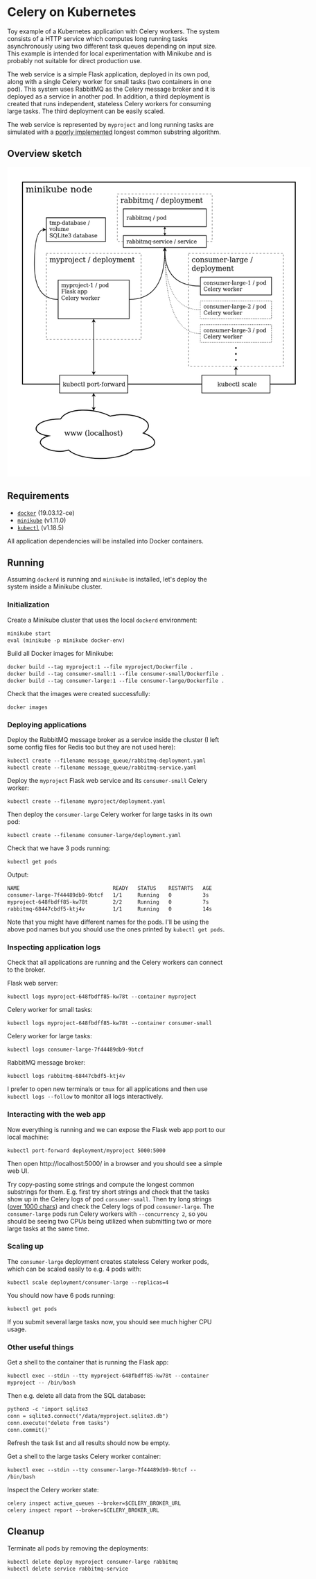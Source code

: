# Celery on Kubernetes

Toy example of a Kubernetes application with Celery workers.
The system consists of a HTTP service which computes long running tasks asynchronously using two different task queues depending on input size.
This example is intended for local experimentation with Minikube and is probably not suitable for direct production use.

The web service is a simple Flask application, deployed in its own pod, along with a single Celery worker for small tasks (two containers in one pod).
This system uses RabbitMQ as the Celery message broker and it is deployed as a service in another pod.
In addition, a third deployment is created that runs independent, stateless Celery workers for consuming large tasks.
The third deployment can be easily scaled.

The web service is represented by ``myproject`` and long running tasks are simulated with a [poorly implemented](./lcs/lcs/__init__.py) longest common substring algorithm.

## Overview sketch

<img
  alt="architecture sketch, which shows how the components of this application relate to and interact with each other"
  src="./celerykube.png"
  style="max-width: 700px">

## Requirements

* [`docker`](https://www.docker.com/get-started) (19.03.12-ce)
* [`minikube`](https://github.com/kubernetes/minikube) (v1.11.0)
* [`kubectl`](https://kubernetes.io/docs/tasks/tools/install-kubectl) (v1.18.5)

All application dependencies will be installed into Docker containers.

## Running

Assuming `dockerd` is running and `minikube` is installed, let's deploy the system inside a Minikube cluster.

### Initialization

Create a Minikube cluster that uses the local `dockerd` environment:
```
minikube start
eval (minikube -p minikube docker-env)
```
Build all Docker images for Minikube:
```
docker build --tag myproject:1 --file myproject/Dockerfile .
docker build --tag consumer-small:1 --file consumer-small/Dockerfile .
docker build --tag consumer-large:1 --file consumer-large/Dockerfile .
```
Check that the images were created successfully:
```
docker images
```

### Deploying applications

Deploy the RabbitMQ message broker as a service inside the cluster (I left some config files for Redis too but they are not used here):
```
kubectl create --filename message_queue/rabbitmq-deployment.yaml
kubectl create --filename message_queue/rabbitmq-service.yaml
```
Deploy the `myproject` Flask web service and its `consumer-small` Celery worker:
```
kubectl create --filename myproject/deployment.yaml
```
Then deploy the `consumer-large` Celery worker for large tasks in its own pod:
```
kubectl create --filename consumer-large/deployment.yaml
```
Check that we have 3 pods running:
```
kubectl get pods
```
Output:
```
NAME                              READY   STATUS    RESTARTS   AGE
consumer-large-7f44489db9-9btcf   1/1     Running   0          3s
myproject-648fbdff85-kw78t        2/2     Running   0          7s
rabbitmq-68447cbdf5-ktj4v         1/1     Running   0          14s
```
Note that you might have different names for the pods.
I'll be using the above pod names but you should use the ones printed by `kubectl get pods`.

### Inspecting application logs

Check that all applications are running and the Celery workers can connect to the broker.

Flask web server:
```
kubectl logs myproject-648fbdff85-kw78t --container myproject
```
Celery worker for small tasks:
```
kubectl logs myproject-648fbdff85-kw78t --container consumer-small
```
Celery worker for large tasks:
```
kubectl logs consumer-large-7f44489db9-9btcf
```
RabbitMQ message broker:
```
kubectl logs rabbitmq-68447cbdf5-ktj4v
```

I prefer to open new terminals or `tmux` for all applications and then use `kubectl logs --follow` to monitor all logs interactively.

### Interacting with the web app

Now everything is running and we can expose the Flask web app port to our local machine:
```
kubectl port-forward deployment/myproject 5000:5000
```
Then open http://localhost:5000/ in a browser and you should see a simple web UI.

Try copy-pasting some strings and compute the longest common substrings for them.
E.g. first try short strings and check that the tasks show up in the Celery logs of pod `consumer-small`.
Then try long strings ([over 1000 chars](./myproject/settings.py)) and check the Celery logs of pod `consumer-large`.
The `consumer-large` pods run Celery workers with `--concurrency 2`, so you should be seeing two CPUs being utilized when submitting two or more large tasks at the same time.

### Scaling up

The `consumer-large` deployment creates stateless Celery worker pods, which can be scaled easily to e.g. 4 pods with:
```
kubectl scale deployment/consumer-large --replicas=4
```
You should now have 6 pods running:
```
kubectl get pods
```
If you submit several large tasks now, you should see much higher CPU usage.

### Other useful things

Get a shell to the container that is running the Flask app:
```
kubectl exec --stdin --tty myproject-648fbdff85-kw78t --container myproject -- /bin/bash
```
Then e.g. delete all data from the SQL database:
```
python3 -c 'import sqlite3
conn = sqlite3.connect("/data/myproject.sqlite3.db")
conn.execute("delete from tasks")
conn.commit()'
```
Refresh the task list and all results should now be empty.

Get a shell to the large tasks Celery worker container:
```
kubectl exec --stdin --tty consumer-large-7f44489db9-9btcf -- /bin/bash
```
Inspect the Celery worker state:
```
celery inspect active_queues --broker=$CELERY_BROKER_URL
celery inspect report --broker=$CELERY_BROKER_URL
```

## Cleanup
Terminate all pods by removing the deployments:
```
kubectl delete deploy myproject consumer-large rabbitmq
kubectl delete service rabbitmq-service
```

